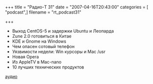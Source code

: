 +++
title = "Радио-T 31"
date = "2007-04-16T20:43:00"
categories = [ "podcast",]
filename = "rt_podcast31"

+++

- Выход CentOS-5 и задержки Ubuntu и Леопарда
- Zune 2.0 готовиться в Китае
- KDE и Gnome на Windows
- Чем опасен сотовый телефон
- Уязвимости недели: Win курсоры и Mac /usr
- Новая Opera
- Из AppleTV в Mac-nano
- 10 лучших технических продуктов

[аудио](https://cdn.radio-t.com/rt_podcast31.mp3)
<audio src="https://cdn.radio-t.com/rt_podcast31.mp3" preload="none"></audio>
